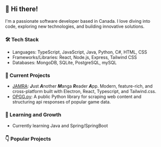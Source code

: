 ## 👋 Hi there!
I'm a passionate software developer based in Canada. I love diving into code, exploring new technologies, and building innovative solutions.

### 🛠️ Tech Stack
* Languages: TypeScript, JavaScript, Java, Python, C#, HTML, CSS
* Frameworks/Libraries: React, Node.js, Express, Tailwind CSS
* Databases: MongoDB, SQLite, PostgreSQL, mySQL

### 🔭 Current Projects
* [JAMRA](https://github.com/ShoobyDoo/JAMRA): ***J***ust ***A***nother ***M***anga ***R***eader ***A***pp. Modern, feature-rich, and cross-platform built with Electron, React, Typescript, and Tailwind.css.<br>
* [OPGG.py](https://github.com/ShoobyDoo/OPGG.py): A public Python library for scraping web content and structuring api responses of popular game data.

### 🌱 Learning and Growth
* Currently learning Java and Spring/SpringBoot 

### 👇 Popular Projects 
